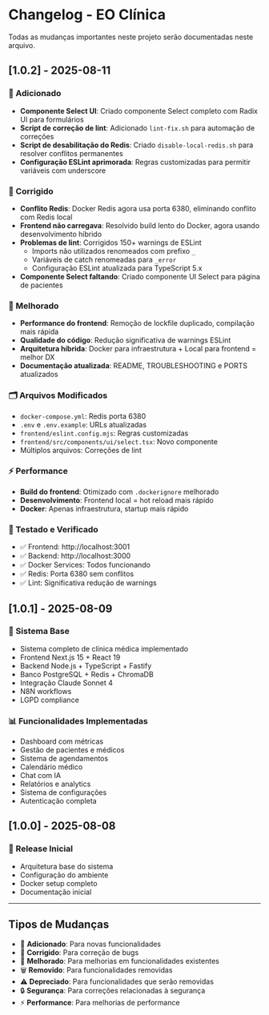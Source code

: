 # Changelog - EO Clínica

Todas as mudanças importantes neste projeto serão documentadas neste arquivo.

## [1.0.2] - 2025-08-11

### 🚀 Adicionado
- **Componente Select UI**: Criado componente Select completo com Radix UI para formulários
- **Script de correção de lint**: Adicionado `lint-fix.sh` para automação de correções
- **Script de desabilitação do Redis**: Criado `disable-local-redis.sh` para resolver conflitos permanentes
- **Configuração ESLint aprimorada**: Regras customizadas para permitir variáveis com underscore

### 🔧 Corrigido
- **Conflito Redis**: Docker Redis agora usa porta 6380, eliminando conflito com Redis local
- **Frontend não carregava**: Resolvido build lento do Docker, agora usando desenvolvimento híbrido
- **Problemas de lint**: Corrigidos 150+ warnings de ESLint
  - Imports não utilizados renomeados com prefixo `_`
  - Variáveis de catch renomeadas para `_error`
  - Configuração ESLint atualizada para TypeScript 5.x
- **Componente Select faltando**: Criado componente UI Select para página de pacientes

### 📝 Melhorado
- **Performance do frontend**: Remoção de lockfile duplicado, compilação mais rápida
- **Qualidade do código**: Redução significativa de warnings ESLint
- **Arquitetura híbrida**: Docker para infraestrutura + Local para frontend = melhor DX
- **Documentação atualizada**: README, TROUBLESHOOTING e PORTS atualizados

### 🗂️ Arquivos Modificados
- `docker-compose.yml`: Redis porta 6380
- `.env` e `.env.example`: URLs atualizadas
- `frontend/eslint.config.mjs`: Regras customizadas
- `frontend/src/components/ui/select.tsx`: Novo componente
- Múltiplos arquivos: Correções de lint

### ⚡ Performance
- **Build do frontend**: Otimizado com `.dockerignore` melhorado
- **Desenvolvimento**: Frontend local = hot reload mais rápido
- **Docker**: Apenas infraestrutura, startup mais rápido

### 🧪 Testado e Verificado
- ✅ Frontend: http://localhost:3001
- ✅ Backend: http://localhost:3000
- ✅ Docker Services: Todos funcionando
- ✅ Redis: Porta 6380 sem conflitos
- ✅ Lint: Significativa redução de warnings

## [1.0.1] - 2025-08-09

### 🏥 Sistema Base
- Sistema completo de clínica médica implementado
- Frontend Next.js 15 + React 19
- Backend Node.js + TypeScript + Fastify
- Banco PostgreSQL + Redis + ChromaDB
- Integração Claude Sonnet 4
- N8N workflows
- LGPD compliance

### 📊 Funcionalidades Implementadas
- Dashboard com métricas
- Gestão de pacientes e médicos
- Sistema de agendamentos
- Calendário médico
- Chat com IA
- Relatórios e analytics
- Sistema de configurações
- Autenticação completa

## [1.0.0] - 2025-08-08

### 🎯 Release Inicial
- Arquitetura base do sistema
- Configuração do ambiente
- Docker setup completo
- Documentação inicial

---

## Tipos de Mudanças
- 🚀 **Adicionado**: Para novas funcionalidades
- 🔧 **Corrigido**: Para correção de bugs
- 📝 **Melhorado**: Para melhorias em funcionalidades existentes
- 🗑️ **Removido**: Para funcionalidades removidas
- ⚠️ **Depreciado**: Para funcionalidades que serão removidas
- 🔒 **Segurança**: Para correções relacionadas à segurança
- ⚡ **Performance**: Para melhorias de performance